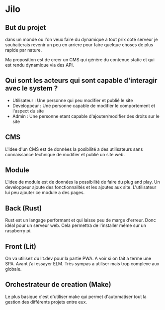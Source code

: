 # Jilo

## But du projet

dans un monde ou l'on veux faire du dynamique a tout prix coté serveur je souhaiterais revenir un peu en arriere pour faire quelque choses de plus rapide par nature.

Ma proposition est de creer un CMS qui génère du contenue static et qui est rendu dynamique via des API.

## Qui sont les acteurs qui sont capable d'interagir avec le system ?

- Utilisateur : Une personne qui peu modifier et publié le site
- Developpeur : Une personne capable de modifier le comportement et l'aspect du site
- Admin : Une personne etant capable d'ajouter/modifier des droits sur le site

## CMS

L'idee d'un CMS est de données la posibilité a des utilisateurs sans connaissance technique de modifier et publié un site web.

## Module

L'idee de module est de données la possibilité de faire du plug and play.
Un developpeur ajoute des fonctionnalités et les ajoutes aux site.
L'utilisateur lui peu ajouter ce module a des pages.

## Back (Rust)

Rust est un langage performant et qui laisse peu de marge d'erreur. Donc idéal pour un serveur web. Cela permettra de l'installer même sur un raspberry pi.

## Front (Lit)

On va utilisez du lit.dev pour la partie PWA. A voir si on fait a terme une SPA.
Avant j'ai essayer ELM. Très sympas a utiliser mais trop complexe aux globale.

## Orchestrateur de creation (Make)

Le plus basique c'est d'utiliser make qui permet d'automatiser tout la gestion des différents projets entre eux.

